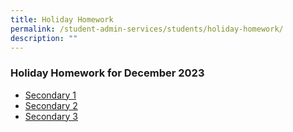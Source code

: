 ```yaml
---
title: Holiday Homework
permalink: /student-admin-services/students/holiday-homework/
description: ""
---
```

### Holiday Homework for December 2023

* [Secondary 1](/files/academic_support_dec2023_sec1.pdf)
* [Secondary 2](/files/academic_support_dec2023_sec2.pdf)
* [Secondary 3](/files/academic_support_dec2023_sec3.pdf)